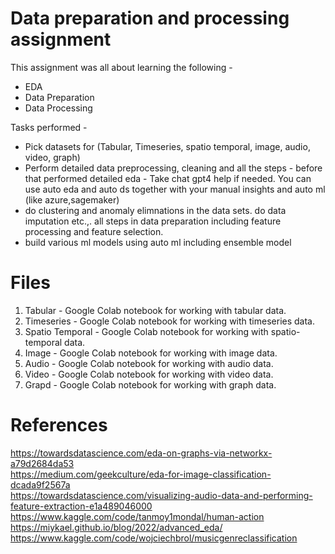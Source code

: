 # Data preparation and processing assignment
This assignment was all about learning the following - 
- EDA
- Data Preparation
- Data Processing
  
Tasks performed -
- Pick datasets for (Tabular, Timeseries, spatio temporal, image, audio, video, graph)
- Perform detailed data preprocessing, cleaning and all the steps - before that performed detailed eda - Take chat gpt4 help if needed. You can use auto eda and auto ds together with your manual insights and auto ml (like azure,sagemaker)
- do clustering and anomaly elimnations in the data sets. do data imputation etc.,. all steps in data preparation including feature processing and feature selection.
- build various ml models using auto ml including ensemble model
  
# Files
1. Tabular - Google Colab notebook for working with tabular data.
2. Timeseries - Google Colab notebook for working with timeseries data.
3. Spatio Temporal - Google Colab notebook for working with spatio-temporal data.
4. Image - Google Colab notebook for working with image data.
5. Audio - Google Colab notebook for working with audio data.
6. Video - Google Colab notebook for working with video data.
7. Grapd - Google Colab notebook for working with graph data.

# References
https://towardsdatascience.com/eda-on-graphs-via-networkx-a79d2684da53 <br>
https://medium.com/geekculture/eda-for-image-classification-dcada9f2567a <br>
https://towardsdatascience.com/visualizing-audio-data-and-performing-feature-extraction-e1a489046000 <br>
https://www.kaggle.com/code/tanmoy1mondal/human-action <br>
https://miykael.github.io/blog/2022/advanced_eda/ <br>
https://www.kaggle.com/code/wojciechbrol/musicgenreclassification <br>
